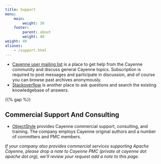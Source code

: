 ```yaml
---
title: Support
menu: 
    main:
        weight: 30   
    footer:
        parent: about
        weight: 40  
weight: 40
aliases:
    - /support.html
---
```


* [Cayenne user mailing list](/mailing-lists.html) is a place to get help from the Cayenne community and discuss general Cayenne topics. 
Subscription is required to post messages and participate in discussion, and of course you can browse past archives anonymously.
* [Stackoverflow](http://stackoverflow.com/questions/tagged/apache-cayenne) is another place to ask questions and search the existing knowledgebase of answers.

{{% gap %}}


## Commercial Support And Consulting

* [ObjectStyle](http://www.objectstyle.com/cayenne-consulting) provides Cayenne commercial support, consulting, 
and training. The company employs Cayenne original authors and a number of committers and PMC members.

_If your company also provides commercial services supporting Apache Cayenne, please drop a note to Cayenne PMC 
(private at cayenne dot apache dot org), we'll review your request add a note to this page._
